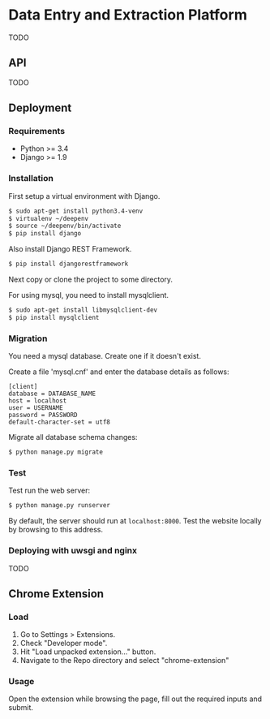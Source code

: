 # Data Entry and Extraction Platform

TODO

## API

TODO

## Deployment

### Requirements

* Python >= 3.4
* Django >= 1.9

### Installation

First setup a virtual environment with Django.

```bash
$ sudo apt-get install python3.4-venv
$ virtualenv ~/deepenv
$ source ~/deepenv/bin/activate
$ pip install django
```

Also install Django REST Framework.

```bash
$ pip install djangorestframework
```

Next copy or clone the project to some directory.

For using mysql, you need to install mysqlclient.

```bash
$ sudo apt-get install libmysqlclient-dev
$ pip install mysqlclient
```

### Migration

You need a mysql database. Create one if it doesn't exist.

Create a file 'mysql.cnf' and enter the database details as follows:

```
[client]
database = DATABASE_NAME
host = localhost
user = USERNAME
password = PASSWORD
default-character-set = utf8
```

Migrate all database schema changes:

```bash
$ python manage.py migrate
```

### Test

Test run the web server:

```bash
$ python manage.py runserver
```

By default, the server should run at `localhost:8000`. Test the website locally by browsing to this address.

### Deploying with uwsgi and nginx

TODO

## Chrome Extension

### Load
1. Go to Settings > Extensions.
2. Check "Developer mode".
3. Hit "Load unpacked extension..." button.
4. Navigate to the Repo directory and select "chrome-extension"

### Usage
Open the extension while browsing the page, fill out the required inputs and submit.

